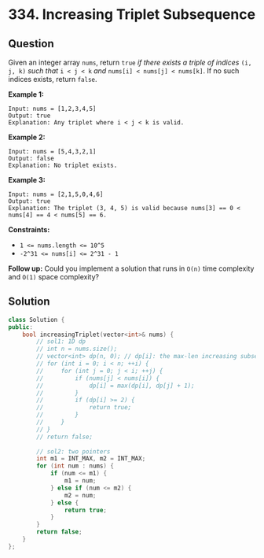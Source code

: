 # 334. Increasing Triplet Subsequence

## Question

Given an integer array `nums`, return `true` _if there exists a triple of indices_ `(i, j, k)` _such that_ `i < j < k` _and_ `nums[i] < nums[j] < nums[k]`. If no such indices exists, return `false`.

**Example 1:**

```text
Input: nums = [1,2,3,4,5]
Output: true
Explanation: Any triplet where i < j < k is valid.
```

**Example 2:**

```text
Input: nums = [5,4,3,2,1]
Output: false
Explanation: No triplet exists.
```

**Example 3:**

```text
Input: nums = [2,1,5,0,4,6]
Output: true
Explanation: The triplet (3, 4, 5) is valid because nums[3] == 0 < nums[4] == 4 < nums[5] == 6.
```

**Constraints:**

* `1 <= nums.length <= 10^5`
* `-2^31 <= nums[i] <= 2^31 - 1`

 **Follow up:** Could you implement a solution that runs in `O(n)` time complexity and `O(1)` space complexity?

## Solution

```cpp
class Solution {
public:
    bool increasingTriplet(vector<int>& nums) {
        // sol1: 1D dp
        // int n = nums.size();
        // vector<int> dp(n, 0); // dp[i]: the max-len increasing subsequence ending with nums[i]
        // for (int i = 0; i < n; ++i) {
        //     for (int j = 0; j < i; ++j) {
        //         if (nums[j] < nums[i]) {
        //             dp[i] = max(dp[i], dp[j] + 1);
        //         }
        //         if (dp[i] >= 2) {
        //             return true;
        //         }
        //     }
        // }
        // return false;
        
        // sol2: two pointers
        int m1 = INT_MAX, m2 = INT_MAX;
        for (int num : nums) {
            if (num <= m1) {
                m1 = num;
            } else if (num <= m2) {
                m2 = num;
            } else {
                return true;
            }
        }
        return false;
    }
};
```

